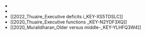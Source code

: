 
- 
- 
- [[2022_Thuaire_Executive deficits i_KEY-XS5TDSLC]]
- [[2020_Thuaire_Executive functions _KEY-N2YDF3XQ]]
- [[2020_Muralidharan_Older versus middle-_KEY-YLHFQ3W4]]
